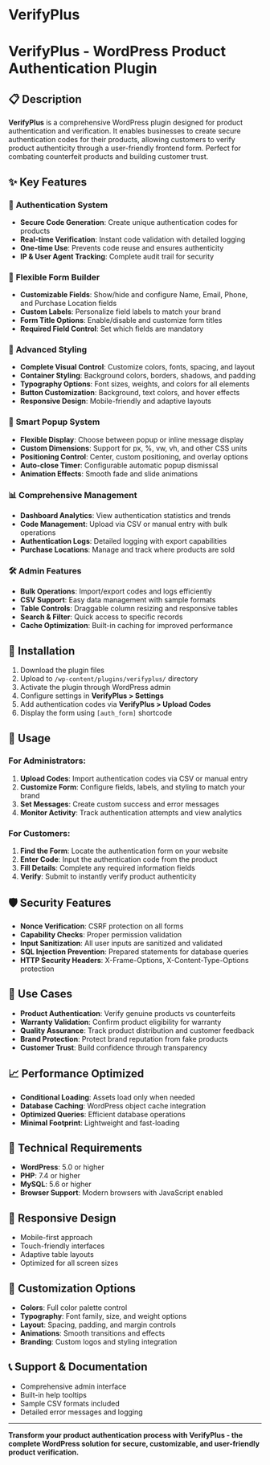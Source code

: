 # VerifyPlus
# VerifyPlus - WordPress Product Authentication Plugin

## 📋 Description

**VerifyPlus** is a comprehensive WordPress plugin designed for product authentication and verification. It enables businesses to create secure authentication codes for their products, allowing customers to verify product authenticity through a user-friendly frontend form. Perfect for combating counterfeit products and building customer trust.

## ✨ Key Features

### 🔐 **Authentication System**
- **Secure Code Generation**: Create unique authentication codes for products
- **Real-time Verification**: Instant code validation with detailed logging
- **One-time Use**: Prevents code reuse and ensures authenticity
- **IP & User Agent Tracking**: Complete audit trail for security

### 📝 **Flexible Form Builder**
- **Customizable Fields**: Show/hide and configure Name, Email, Phone, and Purchase Location fields
- **Custom Labels**: Personalize field labels to match your brand
- **Form Title Options**: Enable/disable and customize form titles
- **Required Field Control**: Set which fields are mandatory

### 🎨 **Advanced Styling**
- **Complete Visual Control**: Customize colors, fonts, spacing, and layout
- **Container Styling**: Background colors, borders, shadows, and padding
- **Typography Options**: Font sizes, weights, and colors for all elements
- **Button Customization**: Background, text colors, and hover effects
- **Responsive Design**: Mobile-friendly and adaptive layouts

### 💬 **Smart Popup System**
- **Flexible Display**: Choose between popup or inline message display
- **Custom Dimensions**: Support for px, %, vw, vh, and other CSS units
- **Positioning Control**: Center, custom positioning, and overlay options
- **Auto-close Timer**: Configurable automatic popup dismissal
- **Animation Effects**: Smooth fade and slide animations

### 📊 **Comprehensive Management**
- **Dashboard Analytics**: View authentication statistics and trends
- **Code Management**: Upload via CSV or manual entry with bulk operations
- **Authentication Logs**: Detailed logging with export capabilities
- **Purchase Locations**: Manage and track where products are sold

### 🛠️ **Admin Features**
- **Bulk Operations**: Import/export codes and logs efficiently
- **CSV Support**: Easy data management with sample formats
- **Table Controls**: Draggable column resizing and responsive tables
- **Search & Filter**: Quick access to specific records
- **Cache Optimization**: Built-in caching for improved performance

## 🚀 Installation

1. Download the plugin files
2. Upload to `/wp-content/plugins/verifyplus/` directory
3. Activate the plugin through WordPress admin
4. Configure settings in **VerifyPlus > Settings**
5. Add authentication codes via **VerifyPlus > Upload Codes**
6. Display the form using `[auth_form]` shortcode

## 📖 Usage

### For Administrators:
1. **Upload Codes**: Import authentication codes via CSV or manual entry
2. **Customize Form**: Configure fields, labels, and styling to match your brand
3. **Set Messages**: Create custom success and error messages
4. **Monitor Activity**: Track authentication attempts and view analytics

### For Customers:
1. **Find the Form**: Locate the authentication form on your website
2. **Enter Code**: Input the authentication code from the product
3. **Fill Details**: Complete any required information fields
4. **Verify**: Submit to instantly verify product authenticity

## 🛡️ Security Features

- **Nonce Verification**: CSRF protection on all forms
- **Capability Checks**: Proper permission validation
- **Input Sanitization**: All user inputs are sanitized and validated
- **SQL Injection Prevention**: Prepared statements for database queries
- **HTTP Security Headers**: X-Frame-Options, X-Content-Type-Options protection

## 🎯 Use Cases

- **Product Authentication**: Verify genuine products vs counterfeits
- **Warranty Validation**: Confirm product eligibility for warranty
- **Quality Assurance**: Track product distribution and customer feedback
- **Brand Protection**: Protect brand reputation from fake products
- **Customer Trust**: Build confidence through transparency

## 📈 Performance Optimized

- **Conditional Loading**: Assets load only when needed
- **Database Caching**: WordPress object cache integration
- **Optimized Queries**: Efficient database operations
- **Minimal Footprint**: Lightweight and fast-loading

## 🔧 Technical Requirements

- **WordPress**: 5.0 or higher
- **PHP**: 7.4 or higher
- **MySQL**: 5.6 or higher
- **Browser Support**: Modern browsers with JavaScript enabled

## 📱 Responsive Design

- Mobile-first approach
- Touch-friendly interfaces
- Adaptive table layouts
- Optimized for all screen sizes

## 🎨 Customization Options

- **Colors**: Full color palette control
- **Typography**: Font family, size, and weight options
- **Layout**: Spacing, padding, and margin controls
- **Animations**: Smooth transitions and effects
- **Branding**: Custom logos and styling integration

## 📞 Support & Documentation

- Comprehensive admin interface
- Built-in help tooltips
- Sample CSV formats included
- Detailed error messages and logging

---

**Transform your product authentication process with VerifyPlus - the complete WordPress solution for secure, customizable, and user-friendly product verification.**
